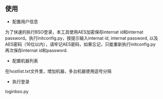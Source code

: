 ##  使用

* 配置用户信息

为了快速的执行BSO登录，本工具使用AES加密保存internat id和internat password。执行initconfig.py，按提示输入internat id, internat password, 以及AES密码（16位以内），请牢记AES密码，如果忘记，只能重新执行initconfig.py再次保存internat id和password.

* 配置机器列表

在hostlist.txt文件里，增加机器，多台机器使用逗号分隔

* 执行登录

loginbso.py


